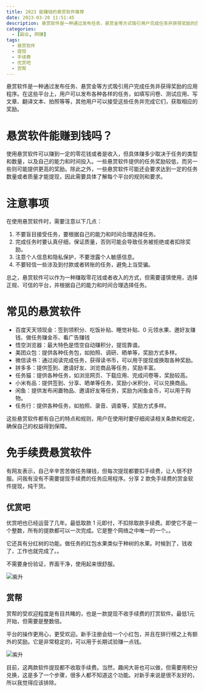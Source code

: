 ```yaml
---
title: 2023 能赚钱的悬赏软件推荐
date: 2023-03-20 11:51:45
description: 悬赏软件是一种通过发布任务、悬赏金等方式吸引用户完成任务并获得奖励的应用程序。在这些平台上，用户可以发布各种各样的任务，如填写问卷、测试应用、写文章、翻译文本、拍照等等，其他用户可以接受这些任务并完成它们，获取相应的奖励。
categories:
  - [副业, 网赚]
tags:
  - 悬赏软件
  - 提现
  - 手续费
  - 优赏吧
  - 赏帮
---
```


<ins class="adsbygoogle" style="display:block; text-align:center;"  data-ad-layout="in-article" data-ad-format="fluid" data-ad-client="ca-pub-7962287588031867" data-ad-slot="2542544532"></ins><script> (adsbygoogle = window.adsbygoogle || []).push({});</script>


悬赏软件是一种通过发布任务、悬赏金等方式吸引用户完成任务并获得奖励的应用程序。在这些平台上，用户可以发布各种各样的任务，如填写问卷、测试应用、写文章、翻译文本、拍照等等，其他用户可以接受这些任务并完成它们，获取相应的奖励。

# 悬赏软件能赚到钱吗？

使用悬赏软件可以赚到一定的零花钱或者是收入，但具体赚多少取决于任务的类型和数量，以及自己的能力和时间投入。一些悬赏软件提供的任务奖励较低，而另一些则可能提供更高的奖励。除此之外，一些悬赏软件可能还会要求达到一定的任务数量或者质量才能提现，因此需要具体了解每个平台的规则和要求。

# 注意事项

在使用悬赏软件时，需要注意以下几点：

1. 不要盲目接受任务，要根据自己的能力和时间合理选择任务。
2. 完成任务时要认真仔细，保证质量，否则可能会导致任务被拒绝或者扣除奖励。
3. 注意个人信息和隐私保护，不要泄露个人敏感信息。
4. 不要轻信一些涉及到付款或者转账的任务，避免上当受骗。

总之，悬赏软件可以作为一种赚取零花钱或者收入的方式，但需要谨慎使用，选择正规、可信的平台，并根据自己的能力和时间合理选择任务。

# 常见的悬赏软件

- 百度天天领现金：签到领积分、吃饭补贴、睡觉补贴、0 元领水果、邀好友赚钱、做任务赚金币、看广告赚钱
- 悟空浏览器：最大特色是悟空自动赚积分，提现靠谱。
- 美团众包：提供各种任务包，如拍照、调研、晒单等，奖励方式多样。
- 微信读书：通过阅读完成任务，获得读书币，可以用于提现或换取各种奖励。
- 拼多多：提供签到、邀请好友、浏览商品等任务，奖励丰富。
- 任务猫：提供各种任务，如浏览网页、下载应用、完成问卷等，奖励较高。
- 小米有品：提供签到、分享、晒单等任务，奖励小米积分，可以兑换商品。
- 闲鱼：提供发布闲置物品、邀请好友等任务，奖励为闲鱼金币，可以用于购物。
- 任务行：提供各种任务，如拍照、录音、调查等，奖励方式多样。

这些悬赏软件都有自己的特点和规则，用户在使用时要仔细阅读相关条款和规定，确保自己的权益得到保障。

# 免手续费悬赏软件

有网友表示，自己辛辛苦苦做任务赚钱，但每次提现都要扣手续费，让人很不舒服。问我有没有不需要提现手续费的任务应用程序。分享 2 款免手续费的赏金软件提现，纯干货。

## 优赏吧

优赏吧也已经运营了几年。最低取款 1 元即付，不扣除取款手续费。即使它不是一个整数，所有的提款都可以一次完成。它是整个网络之中唯一的一个。。

它还具有分红树的功能。做任务的红包水果类似于种树的水果。时候到了，钱收了，工作也就完成了。。

不需要身份验证，界面干净，使用起来很舒服。

![紫升](https://cdn.jsdelivr.net/gh/youngjuning/images@main/1679284811377.png)

## 赏帮

赏帮的受欢迎程度是有目共睹的，也是一款提现不收手续费的打赏软件。最低1元开始，但需要是整数倍。

平台的操作更用心，更受欢迎。新手注册会给一个小红包，并且在排行榜之上有额外的奖励。它是非常稳定的，可以用于长期试验赚一点钱。

![紫升](https://cdn.jsdelivr.net/gh/youngjuning/images@main/1679285041134.png)

目前，这两款软件提现都不收取手续费。当然，趣闲大哥也可以做，但需要用积分兑换，这是多了一个步骤，很多人都不知道这个功能。对新手来说是很不友好的，所以我觉得应该排除。
